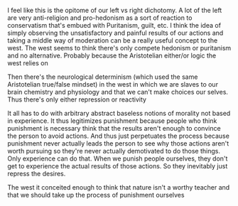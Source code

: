 

I feel like this is the opitome of our left vs right dichotomy. A lot of the left are very anti-religion and pro-hedonism as a sort of reaction to conservatism that's embued with Puritanism, guilt, etc. I think the idea of simply observing the unsatisfactory and painful results of our actions and taking a middle way of moderation can be a really useful concept to the west. The west seems to think there's only compete hedonism or puritanism and no alternative. Probably because the Aristotelian either/or logic the west relies on

Then there's the neurological determinism (which used the same Aristotelian true/false mindset) in the west in which we are slaves to our brain chemistry and physiology and that we can't make choices our selves. Thus there's only either repression or reactivity

It all has to do with arbitrary abstract baseless notions of morality not based in experience. It thus legitimizes punishment because people who think punishment is necessary think that the results aren't enough to convince the person to  avoid actions. And thus just perpetuates the process because punishment never actually leads the person to see why those actions aren't worth pursuing so they're never actually demotivated to do those things. Only experience can do that. When we punish people ourselves, they don't get to experience the actual results of those actions. So they inevitably just repress the desires. 

The west it conceited enough to think that nature isn't a worthy teacher and that we should take up the process of punishment ourselves 
